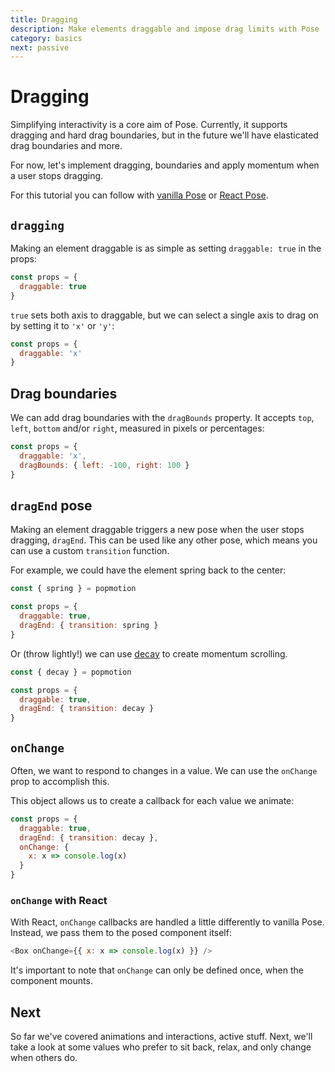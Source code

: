 ```yaml
---
title: Dragging
description: Make elements draggable and impose drag limits with Pose
category: basics
next: passive
---
```


# Dragging

Simplifying interactivity is a core aim of Pose. Currently, it supports dragging and hard drag boundaries, but in the future we'll have elasticated drag boundaries and more.

For now, let's implement dragging, boundaries and apply momentum when a user stops dragging.

For this tutorial you can follow with [vanilla Pose](https://codepen.io/popmotion/pen/RMVKRM?editors=0010) or [React Pose](https://codepen.io/popmotion/pen/zWwNKK?editors=0010).

## `dragging`

Making an element draggable is as simple as setting `draggable: true` in the props:

```javascript
const props = {
  draggable: true
}
```

<CodePen id="OvmWZG" />

`true` sets both axis to draggable, but we can select a single axis to drag on by setting it to `'x'` or `'y'`:

```javascript
const props = {
  draggable: 'x'
}
```

<CodePen id="BrRpPe" />

## Drag boundaries

We can add drag boundaries with the `dragBounds` property. It accepts `top`, `left`, `bottom` and/or `right`, measured in pixels or percentages:

```javascript
const props = {
  draggable: 'x',
  dragBounds: { left: -100, right: 100 }
}
```

<CodePen id="RMVKYq" />

## `dragEnd` pose

Making an element draggable triggers a new pose when the user stops dragging, `dragEnd`. This can be used like any other pose, which means you can use a custom `transition` function.

For example, we could have the element spring back to the center:

```javascript
const { spring } = popmotion

const props = {
  draggable: true,
  dragEnd: { transition: spring }
}
```

<CodePen id="xWdqLy" />

Or (throw lightly!) we can use [decay](/api/decay) to create momentum scrolling.

```javascript
const { decay } = popmotion

const props = {
  draggable: true,
  dragEnd: { transition: decay }
}
```

<CodePen id="dmWWdp" />

## `onChange`

Often, we want to respond to changes in a value. We can use the `onChange` prop to accomplish this.

This object allows us to create a callback for each value we animate:

```javascript
const props = {
  draggable: true,
  dragEnd: { transition: decay },
  onChange: {
    x: x => console.log(x)
  }
}
```

### `onChange` with React

With React, `onChange` callbacks are handled a little differently to vanilla Pose. Instead, we pass them to the posed component itself:

```javascript
<Box onChange={{ x: x => console.log(x) }} />
```

It's important to note that `onChange` can only be defined once, when the component mounts.

## Next

So far we've covered animations and interactions, active stuff. Next, we'll take a look at some values who prefer to sit back, relax, and only change when others do.
